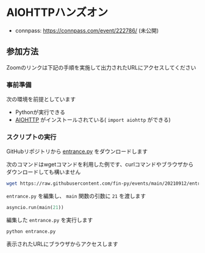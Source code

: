 # AIOHTTPハンズオン

- connpass: https://connpass.com/event/222786/ (未公開)

## 参加方法

Zoomのリンクは下記の手順を実施して出力されたURLにアクセスしてください
### 事前準備

次の環境を前提としています

- Pythonが実行できる
- [AIOHTTP](https://docs.aiohttp.org/en/stable/index.html) がインストールされている( `import aiohttp` ができる)

### スクリプトの実行

GitHubリポジトリから [entrance.py](https://github.com/fin-py/events/blob/main/20210912/entrance.py) をダウンロードします

次のコマンドはwgetコマンドを利用した例です、curlコマンドやブラウザからダウンロードしても構いません

```bash
wget https://raw.githubusercontent.com/fin-py/events/main/20210912/entrance.py
```

`entrance.py` を編集し、 `main` 関数の引数に `21` を渡します

```python
asyncio.run(main(21))
```

編集した `entrance.py` を実行します

```bash
python entrance.py
```

表示されたURLにブラウザからアクセスします
